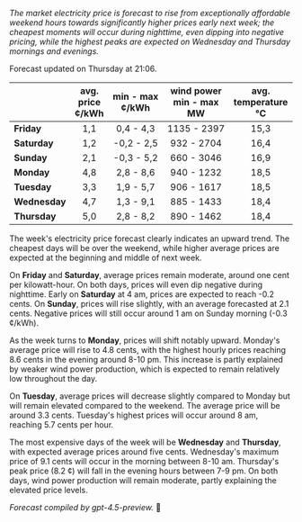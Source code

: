 *The market electricity price is forecast to rise from exceptionally affordable weekend hours towards significantly higher prices early next week; the cheapest moments will occur during nighttime, even dipping into negative pricing, while the highest peaks are expected on Wednesday and Thursday mornings and evenings.*

Forecast updated on Thursday at 21:06.

|              | avg.<br>price<br>¢/kWh | min - max<br>¢/kWh | wind power<br>min - max<br>MW | avg.<br>temperature<br>°C |
|:-------------|:----------------------:|:------------------:|:----------------------------:|:-------------------------:|
| **Friday**      |          1,1         |     0,4 - 4,3      |         1135 - 2397          |           15,3            |
| **Saturday**    |          1,2         |    -0,2 - 2,5      |          932 - 2704          |           16,4            |
| **Sunday**      |          2,1         |    -0,3 - 5,2      |          660 - 3046          |           16,9            |
| **Monday**      |          4,8         |     2,8 - 8,6      |          940 - 1232          |           18,5            |
| **Tuesday**     |          3,3         |     1,9 - 5,7      |          906 - 1617          |           18,5            |
| **Wednesday**   |          4,7         |     1,3 - 9,1      |          885 - 1433          |           18,4            |
| **Thursday**    |          5,0         |     2,8 - 8,2      |          890 - 1462          |           18,4            |

The week's electricity price forecast clearly indicates an upward trend. The cheapest days will be over the weekend, while higher average prices are expected at the beginning and middle of next week.

On **Friday** and **Saturday**, average prices remain moderate, around one cent per kilowatt-hour. On both days, prices will even dip negative during nighttime. Early on **Saturday** at 4 am, prices are expected to reach -0.2 cents. On **Sunday**, prices will rise slightly, with an average forecasted at 2.1 cents. Negative prices will still occur around 1 am on Sunday morning (-0.3 ¢/kWh).

As the week turns to **Monday**, prices will shift notably upward. Monday's average price will rise to 4.8 cents, with the highest hourly prices reaching 8.6 cents in the evening around 8-10 pm. This increase is partly explained by weaker wind power production, which is expected to remain relatively low throughout the day.

On **Tuesday**, average prices will decrease slightly compared to Monday but will remain elevated compared to the weekend. The average price will be around 3.3 cents. Tuesday's highest prices will occur around 8 am, reaching 5.7 cents per hour.

The most expensive days of the week will be **Wednesday** and **Thursday**, with expected average prices around five cents. Wednesday's maximum price of 9.1 cents will occur in the morning between 8-10 am. Thursday's peak price (8.2 ¢) will fall in the evening hours between 7-9 pm. On both days, wind power production will remain moderate, partly explaining the elevated price levels.

*Forecast compiled by gpt-4.5-preview.* 🍃
